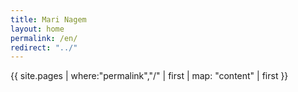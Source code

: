 ```yaml
---
title: Mari Nagem
layout: home
permalink: /en/
redirect: "../"
---
```

{{ site.pages | where:"permalink","/" | first | map: "content" | first }}
